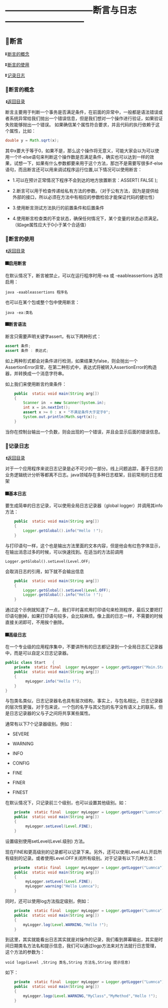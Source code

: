 # ——————————断言与日志————————— #

<p id="t"></p>

## :book:断言 ##

:arrow_double_down:<a href="#a1">断言的概念</a>

:arrow_double_down:<a href="#a2">断言的使用</a>

:arrow_double_down:<a href="#a3">记录日志</a>


<p id="a1"><p>
  
### :crossed_flags:断言的概念 ###

:arrow_double_up:<a href="#t">返回目录</a>

断言主要用于判断一个事务是否满足条件，在前面的异常中，一般都是语法错误或者系统异常给我们抛出一个错误信息，但是我们想对一个操作进行验证，如果验证失败能够抛出一个错误。 如果确信某个属性符合要求，并且代码的执行依赖于这个属性，比如：

```java
double y = Math.sqrt(x);
```

其中x要大于等于0，如果不是，那么这个操作将无意义，可能大家会以为可以使用一个If-else语句来判断这个操作数是否满足条件，确实也可以达到一样的效果，试想一下，如果有什么参数都要来用于这个方法，那岂不是需要写很多if-else语句，而且断言还可以用来调试程序运行位置,以下情况可以使用断言：

* 1.可以在预计正常情况下程序不会到达的地方放置断言：ASSERT( FALSE );

* 2.断言可以用于检查传递给私有方法的参数。（对于公有方法，因为是提供给外部的接口，所以必须在方法中有相应的参数检验才能保证代码的健壮性）

* 3.使用断言测试方法执行的前置条件和后置条件

* 4.使用断言检查类的不变状态，确保任何情况下，某个变量的状态必须满足。（如age属性应大于0小于某个合适值）

<p id="a2"><p>
  
### :crossed_flags:断言的使用 ###

:arrow_double_up:<a href="#t">返回目录</a>

#### :fireworks:启用断言 ####

在默认情况下，断言被禁止，可以在运行程序时用-ea 或 -eaableassertions 选项启用：

`java -eaableassertions 程序名`

也可以在某个包或整个包中使用断言：

`java -ea:类名`

#### :fireworks:断言语法 ####

断言只需要声明关键字assert，有以下两种形式：

```java
assert 条件;
assert 条件 : 表达式;
```

如上两种形式都会对条件进行检测，如果结果为false，则会抛出一个AssertionError异常，在第二种形式中，表达式将被转入AssertionError的构造器，并转换成一个消息字符串。

如上我们来使用断言约束条件：

```java
    public  static void main(String arg[])
    {
        Scanner in  = new Scanner(System.in);
        int x = in.nextInt();
        assert x >= 0 : x + "不满足条件大于定于0";
        System.out.println(Math.sqrt(x));
    }
```

当你在控制台输出一个负数，则会出现的一个错误，并且会显示后面的错误信息。

<p id="a3"><p>
  
### :crossed_flags:记录日志 ###

:arrow_double_up:<a href="#t">返回目录</a>

对于一个应用程序来说日志记录是必不可少的一部分。线上问题追踪，基于日志的业务逻辑统计分析等都离不日志。java领域存在多种日志框架，目前常用的日志框架

#### :fireworks:基本日志 ####

要生成简单的日志记录，可以使用全局日志记录器（global logger）并调用其info方法：

```java
    public  static void main(String arg[])
    {
        Logger.getGlobal().info("Hello ！");
    }
```

与打印语句一样，这个也是输出方法里面的文本内容，但是他会有红色字体显示，在输出消息过多的时候，可以快速找到。在适当的方法前调用

 `Logger.getGlobal().setLevel(Level.OFF;`
 
 会取消日志的引用，如下就不会输出信息
 
```java
    public  static void main(String arg[])
    {
        Logger.getGlobal().setLevel(Level.OFF);
        Logger.getGlobal().info("Hello ！");
    }
```

通过这个示例就知道了一点，我们平时喜欢用打印语句来检测程序，最后又要把打印语句删掉，如果打印语句较多，会比较麻烦。像上面的日志一样，不需要的时候直接关闭即可，不用挨个删除。

#### :fireworks:高级日志 ####

在一个专业级的应用程序集中，不要讲所有的日志都记录到一个全局日志汇记录器中，而是可以自定义日志记录器。

```java
public class Start   {
    private  static final  Logger myLogger = Logger.getLogger("Main.Start");
    public  static void main(String arg[])
    {
         myLogger.info("Hello !");
    }
}
```

与包类名类似，日志记录器名也具有层次结构，事实上，与包名相比，日志记录器的层次性更强，对于包来说，一个包的名字与其父包的名字没有语义上的联系，但是日志记录器的父与子之间将共享某些属性。

通常有以下7个记录器级别。例如：

* SEVERE

* WARNING

* INFO

* CONFIG

* FINE

* FINER

* FINEST

在默认情况下，只记录前三个级别，也可以设置其他级别。如：

```java
    private  static final  Logger myLogger = Logger.getLogger("Lumnca");
    public  static void main(String arg[])
    {
         myLogger.setLevel(Level.FINE);
    }
```

设置级别使用setLevel(Level.级别) 方法。

现在FINE和更高级别的记录都可以记录下来。另外，还可以使用Level.ALL开启所有级别的记录。或者使用Level.OFF关闭所有级别。对于记录有以下几种方法：

```java
    private  static final  Logger myLogger = Logger.getLogger("Lumnca");
    public  static void main(String arg[])
    {
         myLogger.setLevel(Level.FINE);
         myLogger.warning("Hello Lumnca");
    }
```

同时，还可以使用log方法指定级别，例如：

```java
    private  static final  Logger myLogger = Logger.getLogger("Lumnca");
    public  static void main(String arg[])
    {
        myLogger.log(Level.WARNING,"Hello !");
    }
```

到这里，其实就能看出日志其实就是对操作的记录，我们看到屏幕输出，其实是时间日期类名方法名和提示信息，我们可以通过logp方法来对方法就行日志管理，这个方法的参数为：

```void logp(Level ,String 类名,String 方法名,String 提示信息)```

如下：

```java
    private  static final  Logger myLogger = Logger.getLogger("Lumnca");
    public  static void main(String arg[])
    {
        myLogger.logp(Level.WARNING,"MyClass","MyMethod","Hello !");
    }
```














